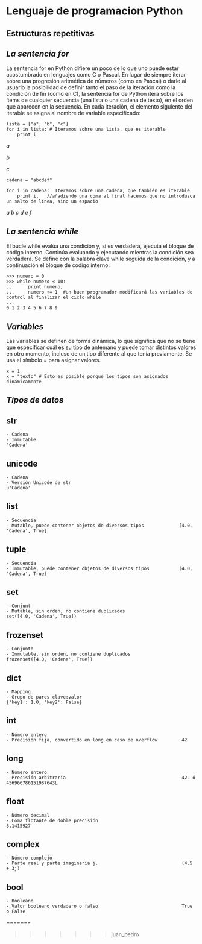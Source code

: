 # **Lenguaje de programacion Python** #

## Estructuras repetitivas ##

## *La sentencia for* ##

La sentencia for en Python difiere un poco de lo que uno puede estar acostumbrado en lenguajes como
C o Pascal. En lugar de siempre iterar sobre una progresión aritmética de números (como en Pascal) o
darle al usuario la posibilidad de definir tanto el paso de la iteración como la condición de fin (como en C),
la sentencia for de Python itera sobre los ítems de cualquier secuencia (una lista o una cadena de
texto), en el orden que aparecen en la secuencia. En cada iteración, el elemento siguiente del iterable se asigna al nombre de variable especificado:

    lista = ["a", "b", "c"]
    for i in lista: # Iteramos sobre una lista, que es iterable
    	print i

*a*

*b*

*c*

	cadena = "abcdef"

	for i in cadena:  Iteramos sobre una cadena, que también es iterable
		print i,   //añadiendo una coma al final hacemos que no introduzca un salto de línea, sino un espacio
    
*a b c d e f*
## *La sentencia while* ##

El bucle while evalúa una condición y, si es verdadera, ejecuta el bloque de código interno. Continúa evaluando y ejecutando mientras la condición sea verdadera. Se define con la palabra clave while seguida de la condición, y a continuación el bloque de código interno:

    >>> numero = 0
    >>> while numero < 10:
    ...     print numero,
    ...     numero += 1  #un buen programador modificará las variables de control al finalizar el ciclo while
    ...
    0 1 2 3 4 5 6 7 8 9

## *Variables* ##

Las variables se definen de forma dinámica, lo que significa que no se tiene que especificar cuál es su tipo de antemano y puede tomar distintos valores en otro momento, incluso de un tipo diferente al que tenía previamente. Se usa el símbolo = para asignar valores.

    x = 1
    x = "texto" # Esto es posible porque los tipos son asignados dinámicamente

## *Tipos de datos* ##
						      
**str**
-
	- Cadena
	- Inmutable	                                                   'Cadena'

**unicode**
-
	- Cadena
	- Versión Unicode de str	                                    u'Cadena'

**list**
-
	- Secuencia
	- Mutable, puede contener objetos de diversos tipos	            [4.0, 'Cadena', True]

**tuple**
-
	- Secuencia
	- Inmutable, puede contener objetos de diversos tipos	        (4.0, 'Cadena', True)

**set**
-
	- Conjunt
	- Mutable, sin orden, no contiene duplicados	                 set([4.0, 'Cadena', True])

**frozenset**
-
	- Conjunto
	- Inmutable, sin orden, no contiene duplicados	                 frozenset([4.0, 'Cadena', True])

**dict**
-
	- Mapping
	- Grupo de pares clave:valor	                                 {'key1': 1.0, 'key2': False}

**int**
-
	- Número entero
	- Precisión fija, convertido en long en caso de overflow.	     42

**long**
-
	- Número entero
	- Precisión arbitraria	                                         42L ó 456966786151987643L

**float**
-
	- Número decimal
	- Coma flotante de doble precisión	                             3.1415927
	
**complex**
-
	- Número complejo
	- Parte real y parte imaginaria j.	                             (4.5 + 3j)

**bool**
-
	- Booleano
	- Valor booleano verdadero o falso                               True o False

=======

>>>>>>> juan_pedro
